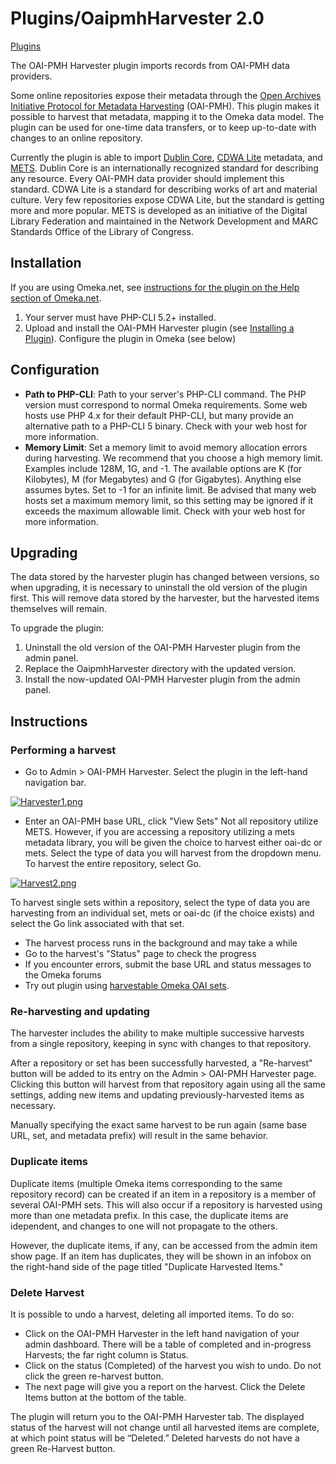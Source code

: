 Plugins/OaipmhHarvester 2.0
===========================


[Plugins](../Plugins.1.html "Plugins")


The OAI-PMH Harvester plugin imports records from OAI-PMH data
providers.

Some online repositories expose their metadata through the [Open Archives Initiative Protocol for Metadata Harvesting](http://www.openarchives.org/pmh/) (OAI-PMH). This plugin
makes it possible to harvest that metadata, mapping it to the Omeka data
model. The plugin can be used for one-time data transfers, or to keep
up-to-date with changes to an online repository.

Currently the plugin is able to import [Dublin Core](http://dublincore.org/documents/dces/), [CDWA Lite](http://www.getty.edu/research/conducting_research/standards/cdwa/cdwalite.html)
metadata, and [METS](http://www.loc.gov/standards/mets/). Dublin Core is
an internationally recognized standard for describing any resource.
Every OAI-PMH data provider should implement this standard. CDWA Lite is
a standard for describing works of art and material culture. Very few
repositories expose CDWA Lite, but the standard is getting more and more
popular. METS is developed as an initiative of the Digital Library
Federation and maintained in the Network Development and MARC Standards
Office of the Library of Congress.

Installation 
-----------------------------------------------------------------

If you are using Omeka.net, see [instructions for the plugin on the Help section of Omeka.net](http://info.omeka.net/build-a-website/manage-themes-and-plugins/oai-pmh-harvester/).

1.  Your server must have PHP-CLI 5.2+ installed.
2.  Upload and install the OAI-PMH Harvester plugin (see [Installing a Plugin](../Managing_Plugins_2.0.html#Installing_a_Plugin "Managing Plugins 2.0")).
    Configure the plugin in Omeka (see below)

Configuration 
-------------------------------------------------------------------

-   **Path to PHP-CLI**: Path to your server's PHP-CLI command. The PHP
    version must correspond to normal Omeka requirements. Some web hosts
    use PHP 4.x for their default PHP-CLI, but many provide an
    alternative path to a PHP-CLI 5 binary. Check with your web host for
    more information.
-   **Memory Limit**: Set a memory limit to avoid memory allocation
    errors during harvesting. We recommend that you choose a high
    memory limit. Examples include 128M, 1G, and -1. The available
    options are K (for Kilobytes), M (for Megabytes) and G
    (for Gigabytes). Anything else assumes bytes. Set to -1 for an
    infinite limit. Be advised that many web hosts set a maximum memory
    limit, so this setting may be ignored if it exceeds the maximum
    allowable limit. Check with your web host for more information.

Upgrading
-----------------------------------------------------------

The data stored by the harvester plugin has changed between versions, so
when upgrading, it is necessary to uninstall the old version of the
plugin first. This will remove data stored by the harvester, but the
harvested items themselves will remain.

To upgrade the plugin:

1.  Uninstall the old version of the OAI-PMH Harvester plugin from the
    admin panel.
2.  Replace the OaipmhHarvester directory with the updated version.
3.  Install the now-updated OAI-PMH Harvester plugin from the
    admin panel.

Instructions
-----------------------------------------------------------------

### Performing a harvest 

-   Go to Admin &gt; OAI-PMH Harvester. Select the plugin in the
    left-hand navigation bar.



[![Harvester1.png](https://omeka.org/c/images/f/f9/Harvester1.png)](https://omeka.org/codex/File:Harvester1.png)


-   Enter an OAI-PMH base URL, click "View Sets" Not all repository
    utilize METS. However, if you are accessing a repository utilizing a
    mets metadata library, you will be given the choice to harvest
    either oai-dc or mets. Select the type of data you will harvest from
    the dropdown menu. To harvest the entire repository, select Go.


[![Harvest2.png](https://omeka.org/c/images/f/ff/Harvest2.png)](https://omeka.org/codex/File:Harvest2.png)



To harvest single sets within a repository, select the type of data you
are harvesting from an individual set, mets or oai-dc (if the choice
exists) and select the Go link associated with that set.

-   The harvest process runs in the background and may take a while
-   Go to the harvest's "Status" page to check the progress
-   If you encounter errors, submit the base URL and status messages to
    the Omeka forums
-   Try out plugin using [harvestable Omeka OAI sets](https://omeka.org/codex/Harvestable_Omeka_OAI_sets "Harvestable Omeka OAI sets").

### Re-harvesting and updating 

The harvester includes the ability to make multiple successive harvests
from a single repository, keeping in sync with changes to that
repository.

After a repository or set has been successfully harvested, a
"Re-harvest" button will be added to its entry on the Admin &gt; OAI-PMH
Harvester page. Clicking this button will harvest from that repository
again using all the same settings, adding new items and updating
previously-harvested items as necessary.

Manually specifying the exact same harvest to be run again (same base
URL, set, and metadata prefix) will result in the same behavior.

### Duplicate items 

Duplicate items (multiple Omeka items corresponding to the same
repository record) can be created if an item in a repository is a member
of several OAI-PMH sets. This will also occur if a repository is
harvested using more than one metadata prefix. In this case, the
duplicate items are idependent, and changes to one will not propagate to
the others.

However, the duplicate items, if any, can be accessed from the admin
item show page. If an item has duplicates, they will be shown in an
infobox on the right-hand side of the page titled "Duplicate Harvested
Items."

### Delete Harvest

It is possible to undo a harvest, deleting all imported items. To do so:

-   Click on the OAI-PMH Harvester in the left hand navigation of your
    admin dashboard. There will be a table of completed and in-progress
    Harvests; the far right column is Status.
-   Click on the status (Completed) of the harvest you wish to undo. Do
    not click the green re-harvest button.
-   The next page will give you a report on the harvest. Click the
    Delete Items button at the bottom of the table.

The plugin will return you to the OAI-PMH Harvester tab. The displayed
status of the harvest will not change until all harvested items are
complete, at which point status will be “Deleted.” Deleted harvests do
not have a green Re-Harvest button.

